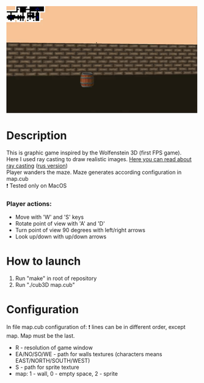 
![Alt text](gif.gif)

# Description
This is graphic game inspired by the Wolfenstein 3D (first FPS game).  
Here I used ray casting to draw realistic images. [Here you can read about ray casting](https://en.wikipedia.org/wiki/Ray_casting) 
([rus version](https://ru.wikipedia.org/wiki/Ray_casting))  
Player wanders the maze. Maze generates according configuration in map.cub  
:exclamation: Tested only on MacOS

### Player actions:  
* Move with 'W' and 'S' keys  
* Rotate point of view with 'A' and 'D'  
* Turn point of view 90 degrees with left/right arrows
* Look up/down with up/down arrows

# How to launch
1) Run "make" in root of repository
2) Run "./cub3D map.cub"

# Configuration
In file map.cub configuration of:
:exclamation: lines can be in different order, except map. Map must be the last.
* R - resolution of game window
* EA/NO/SO/WE - path for walls textures (characters means EAST/NORTH/SOUTH/WEST)  
* S - path for sprite texture
* map: 1 - wall, 0 - empty space, 2 - sprite
